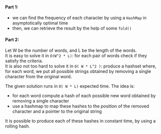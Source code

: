 #### Part 1:
- we can find the frequency of each character by using a `HashMap` in asymptotically optimal time
- then, we can retrieve the result by the help of some `fold()`

#### Part 2:  
Let W be the number of words, and L be the length of the words.  
It is easy to solve it in `O(W^2 * L)`: for each pair of words check if they satisfy the criteria.  
It is also not too hard to solve it in `O( W * L^2 )`: produce a hashset where, for each word, we put all possible strings obtained by removing a single character from the original word.  

The given solution runs in `O( W * L)` expected time. The idea is:
- for each word compute a hash of each possible new word obtained by removing a single character
- use a hashmap to map these hashes to the position of the removed character and a pointer to the original string

It is possible to produce each of these hashes in constant time, by using a rolling hash. 
